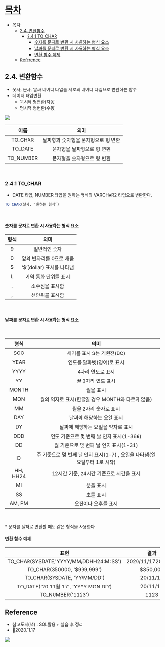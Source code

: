 # [목차](#목차)
- [목차](#목차)
  - [2.4. 변환함수](#24-변환함수)
    - [2.4.1 TO_CHAR](#241-to_char)
      - [숫자를 문자로 변환 시 사용하는 형식 요소](#숫자를-문자로-변환-시-사용하는-형식-요소)
      - [날짜를 문자로 변환 시 사용하는 형식 요소](#날짜를-문자로-변환-시-사용하는-형식-요소)
      - [변환 함수 예제](#변환-함수-예제)
  - [Reference](#reference)



## 2.4. 변환함수

- 숫자, 문자, 날짜 데이터 타입을 서로의 데이터 타입으로 변환하는 함수
- 데이터 타입변환
  - 묵시적 형변환(자동)
  - 명시적 형변환(수동)

![](https://images.velog.io/images/withcolinsong/post/c368fc2d-3ba8-47d6-8236-d7ad57a54faa/image.png)

이름|의미|
|:-:|:-:|
TO_CHAR| 날짜형과 숫자형을 문자형으로 형 변환
TO_DATE| 문자형을 날짜형으로 형 변환
TO_NUMBER| 문자형을 숫자형으로 형 변환

<br>

### 2.4.1 TO_CHAR

- DATE 타입, NUMBER 타입을 원하는 형식의 VARCHAR2 타입으로 변환한다.
```sql
TO_CHAR(날짜, ‘원하는 형식’)
```

<br>

#### 숫자를 문자로 변환 시 사용하는 형식 요소

형식|의미
|:-:|:-:|
9|일반적인 숫자|
0|앞의 빈자리를 0으로 채움
$|‘$’(dollar) 표시를 나타냄
L|지역 통화 단위를 표시
.|소수점을 표시함
, |천단위를 표시함


<br>

#### 날짜를 문자로 변환 시 사용하는 형식 요소
<br>

형식|의미
|:-:|:-:|
SCC| 세기를 표시 S는 기원전(BC)
YEAR| 연도를 알파벳(영어)로 표시
YYYY| 4자리 연도로 표시
YY| 끝 2자리 연도 표시
MONTH| 월을 표시
MON| 월의 약자로 표시(한글일 경우 MONTH와 다르지 않음)
MM| 월을 2자리 숫자로 표시
DAY| 날짜에 해당하는 요일 표시
DY| 날짜에 해당하는 요일을 약자로 표시
DDD| 연도 기준으로 몇 번째 날 인지 표시(1-366)
DD| 월 기준으로 몇 번째 날 인지 표시(1-31)
D| 주 기준으로 몇 번째 날 인지 표시(1-7) ,  요일을 나타냄(일요일부터 1로 시작)
HH, HH24| 12시간 기준, 24시간 기준으로 시간을 표시
MI| 분을 표시
SS| 초를 표시
AM, PM| 오전이나 오후를 표시

<br>

\* 문자를 날짜로 변환할 때도 같은 형식을 사용한다


#### 변환 함수 예제

표현|결과
|:-:|:-:|
TO_CHAR(SYSDATE,'YYYY/MM/DDHH24:MI:SS')|2020/11/1720:02:58
TO_CHAR(350000, '$999,999')| $350,000
TO_CHAR(SYSDATE, 'YY/MM/DD')|20/11/17
TO_DATE('20 11월 17', 'YYYY MON DD')|20/11/17
TO_NUMBER('1123')| 1123


## Reference
- 참고도서(책) : SQL활용 + 실습 후 정리
- 🎈2020.11.17

![](https://images.velog.io/images/withcolinsong/post/8dc5159f-5174-49f0-8cca-748d6cd38345/image.png)
